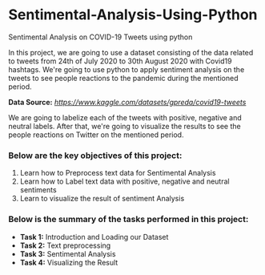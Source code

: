 # Sentimental-Analysis-Using-Python
Sentimental Analysis on COVID-19 Tweets using python


In this project, we are going to use a dataset consisting of the data related to tweets from 24th of July 2020 to 30th August 2020 with Covid19 hashtags. We're going to use python to apply sentiment analysis on the tweets to see people reactions to the pandemic during the mentioned period.

 __Data Source:__ *https://www.kaggle.com/datasets/gpreda/covid19-tweets*

We are going to labelize each of the tweets with positive, negative and neutral labels. After that, we're going to visualize the results to see the people reactions on Twitter on the mentioned period.

### Below are the key objectives of this project:
1.	Learn how to Preprocess text data for Sentimental Analysis 
2.	Learn how to Label text data with positive, negative and neutral sentiments 
3.	Learn to visualize the result of sentiment Analysis 

### Below is the summary of the tasks performed in this project:
- __Task 1:__ Introduction and Loading our Dataset
- __Task 2:__ Text preprocessing 
- __Task 3:__ Sentimental Analysis 
- __Task 4:__ Visualizing the Result
